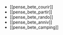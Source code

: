 - [[pense_bete_courir]]
- [[pense_bete_partir]]
- [[pense_bete_rando]]
- [[pense_bete_anniv]]
- [[pense_bete_camping]] 